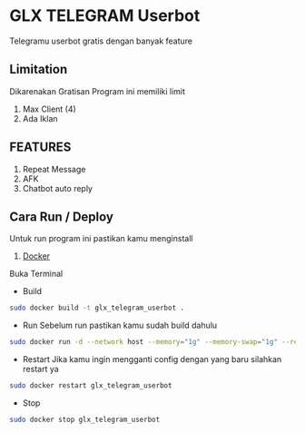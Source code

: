 # GLX TELEGRAM Userbot

Telegramu userbot gratis dengan banyak feature

## Limitation

Dikarenakan Gratisan Program ini memiliki limit

1. Max Client (4)
2. Ada Iklan

## FEATURES

1. Repeat Message
2. AFK
3. Chatbot auto reply


## Cara Run / Deploy
Untuk run program ini pastikan kamu menginstall

1. [Docker](https://docker.com/)

Buka Terminal

- Build
  
```bash
sudo docker build -t glx_telegram_userbot .
```

- Run
  Sebelum run pastikan kamu sudah build dahulu
```bash
sudo docker run -d --network host --memory="1g" --memory-swap="1g" --restart always --name glx_telegram_userbot -v $(pwd):/app glx_telegram_userbot
```

- Restart
  Jika kamu ingin mengganti config dengan yang baru silahkan restart ya
```bash 
sudo docker restart glx_telegram_userbot
```

- Stop
  
```bash 
sudo docker stop glx_telegram_userbot
```